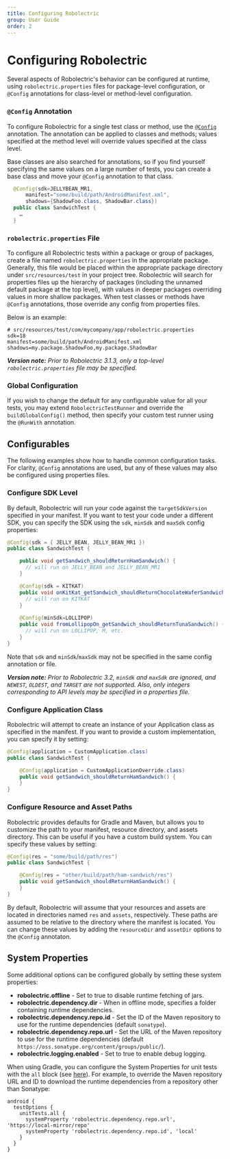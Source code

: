 ```yaml
---
title: Configuring Robolectric
group: User Guide
order: 2
---
```


# Configuring Robolectric

Several aspects of Robolectric's behavior can be configured at runtime, using `robolectric.properties` files for package-level configuration, or `@Config` annotations for class-level or method-level configuration.

### `@Config` Annotation

To configure Robolectric for a single test class or method, use the <a href="/javadoc/latest/org/robolectric/annotation/Config.html">`@Config`</a> annotation. The annotation can be applied to classes and methods; values specified at the method level will override values specified at the class level.

Base classes are also searched for annotations, so if you find yourself specifying the same values on a large number of tests, you can create a base class and move your `@Config` annotation to that class.

```java
  @Config(sdk=JELLYBEAN_MR1,
      manifest="some/build/path/AndroidManifest.xml",
      shadows={ShadowFoo.class, ShadowBar.class})
  public class SandwichTest {
    …
  }
```

### `robolectric.properties` File

To configure all Robolectric tests within a package or group of packages, create a file named `robolectric.properties` in the appropriate package. Generally, this file would be placed within the appropriate package directory under `src/resources/test` in your project tree. Robolectric will search for properties files up the hierarchy of packages (including the unnamed default package at the top level), with values in deeper packages overriding values in more shallow packages. When test classes or methods have `@Config` annotations, those override any config from properties files.

Below is an example:

```properties
# src/resources/test/com/mycompany/app/robolectric.properties
sdk=18
manifest=some/build/path/AndroidManifest.xml
shadows=my.package.ShadowFoo,my.package.ShadowBar
```

***Version note:*** *Prior to Robolectric 3.1.3, only a top-level `robolectric.properties` file may be specified.* 

### Global Configuration

If you wish to change the default for any configurable value for all your tests, you may extend `RobolectricTestRunner` and override the `buildGlobalConfig()` method, then specify your custom test runner using the `@RunWith` annotation.

## Configurables

The following examples show how to handle common configuration tasks. For clarity, `@Config` annotations are used, but any of these values may also be configured using properties files.

### Configure SDK Level

By default, Robolectric will run your code against the `targetSdkVersion` specified in your manifest. If you want to test your code under a different SDK, you can specify the SDK using the `sdk`, `minSdk` and `maxSdk` config properties:

```java
@Config(sdk = { JELLY_BEAN, JELLY_BEAN_MR1 })
public class SandwichTest {

    public void getSandwich_shouldReturnHamSandwich() {
      // will run on JELLY_BEAN and JELLY_BEAN_MR1
    }

    @Config(sdk = KITKAT)
    public void onKitKat_getSandwich_shouldReturnChocolateWaferSandwich() {
      // will run on KITKAT
    }
    
    @Config(minSdk=LOLLIPOP)
    public void fromLollipopOn_getSandwich_shouldReturnTunaSandwich() {
      // will run on LOLLIPOP, M, etc.
    }
}
```

Note that `sdk` and `minSdk`/`maxSdk` may not be specified in the same config annotation or file.

***Version note:*** *Prior to Robolectric 3.2, `minSdk` and `maxSdk` are ignored, and `NEWEST`, `OLDEST`, and `TARGET` are not supported. Also, only integers corresponding to API levels may be specified in a properties file.* 

### Configure Application Class

Robolectric will attempt to create an instance of your Application class as specified in the manifest. If you want to provide a custom implementation, you can specify it by setting:

```java
@Config(application = CustomApplication.class)
public class SandwichTest {

    @Config(application = CustomApplicationOverride.class)
    public void getSandwich_shouldReturnHamSandwich() {
    }
}
```

### Configure Resource and Asset Paths

Robolectric provides defaults for Gradle and Maven, but allows you to customize the path to your manifest, resource directory, and assets directory. This can be useful if you have a custom build system. You can specify these values by setting:

```java
@Config(res = "some/build/path/res")
public class SandwichTest {

    @Config(res = "other/build/path/ham-sandwich/res")
    public void getSandwich_shouldReturnHamSandwich() {
    }
}
```

By default, Robolectric will assume that your resources and assets are located in directories named `res` and `assets`, respectively. These paths are assumed to be relative to the directory where the manifest is located. You can change these values by adding the `resourceDir` and `assetDir` options to the `@Config` annotaton.

## System Properties

Some additional options can be configured globally by setting these system properties:

* **robolectric.offline** - Set to true to disable runtime fetching of jars.
* **robolectric.dependency.dir** - When in offline mode, specifies a folder containing runtime dependencies.
* **robolectric.dependency.repo.id** - Set the ID of the Maven repository to use for the runtime dependencies (default `sonatype`).
* **robolectric.dependency.repo.url** - Set the URL of the Maven repository to use for the runtime dependencies (default `https://oss.sonatype.org/content/groups/public/`).
* **robolectric.logging.enabled** - Set to true to enable debug logging.

When using Gradle, you can configure the System Properties for unit tests with the `all` block (see [here](http://tools.android.com/tech-docs/unit-testing-support)). For example, to override the Maven repository URL and ID to download the runtime dependencies from a repository other than Sonatype:

	android {
	  testOptions {
	    unitTests.all {
	      systemProperty 'robolectric.dependency.repo.url', 'https://local-mirror/repo'
	      systemProperty 'robolectric.dependency.repo.id', 'local'
	    }
	  }
	}
